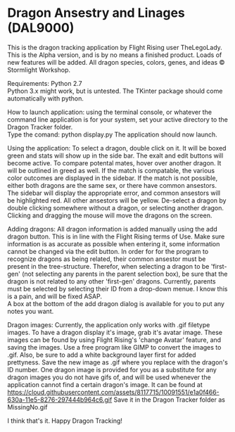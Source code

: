 # Dragon Ansestry and Linages (DAL9000)
This is the dragon tracking application by Flight Rising user TheLegoLady.  
This is the Alpha version, and is by no means a finished product.  Loads of new features will be added.
All dragon species, colors, genes, and ideas © Stormlight Workshop.

Requirements:
Python 2.7  
Python 3.x might work, but is untested.
The TKinter package should come automatically with python.

How to launch application:
using the terminal console, or whatever the command line application is for your system, set your active directory to the Dragon Tracker folder.  
Type the comand: python display.py
The application should now launch.  

Using the application:
To select a dragon, double click on it.  It will be boxed green and stats will show up in the side bar.  The exalt and edit buttons will become active.
To compare potental mates, hover over another dragon.  It will be outlined in greed as well.  If the match is compatable, the various color outcomes are displayed in the sidebar.  If the match is not possible, either both dragons are the same sex, or there have common ansestors.  The sidebar will display the appropriate error, and common ansestors will be highlighted red.  All other ansestors will be yellow.  De-select a dragon by double clicking somewhere without a dragon, or selecting another dragon.  Clicking and dragging the mouse will move the dragons on the screen.  

Adding dragons:
All dragon information is added manually using the add dragon button.  This is in line with the Flight Rising terms of Use.
Make sure information is as accurate as possible when entering it, some information cannot be changed via the edit button.
In order for for the program to recognize dragons as being related, their common ansestor must be present in the tree-structure.
Therefor, when selecting a dragon to be 'first-gen' (not selecting any parents in the parent selection box), be sure that the dragon is not related to any other 'first-gen' dragons.
Currently, parents must be selected by selecting their ID from a drop-down menue.  I know this is a pain, and will be fixed ASAP.  
A box at the bottom of the add dragon dialog is available for you to put any notes you want.

Dragon images:
Currently, the application only works with .gif filetype images.
To have a dragon display it's image, grab it's avatar image.  These images can be found by using Flight Rising's 'change Avatar' feature, and saving the images.
Use a free program like GIMP to convert the images to .gif.  Also, be sure to add a white background layer first for added prettyness.
Save the new image as <dragon ID>.gif where you replace <dragon ID> with the dragon's ID number.
One dragon image is provided for you as a substitute for any dragon images you do not have gifs of, and will be used whenever the application cannot find a certain dragon's image.
It can be found at https://cloud.githubusercontent.com/assets/8117715/10091551/e1a0f466-630a-11e5-8276-297444b964c6.gif
Save it in the Dragon Tracker folder as MissingNo.gif

I think that's it.  Happy Dragon Tracking!
